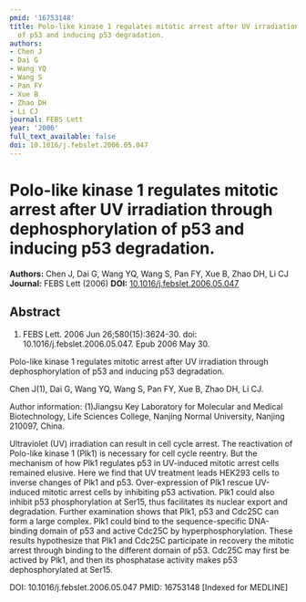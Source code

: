 ```yaml
---
pmid: '16753148'
title: Polo-like kinase 1 regulates mitotic arrest after UV irradiation through dephosphorylation
  of p53 and inducing p53 degradation.
authors:
- Chen J
- Dai G
- Wang YQ
- Wang S
- Pan FY
- Xue B
- Zhao DH
- Li CJ
journal: FEBS Lett
year: '2006'
full_text_available: false
doi: 10.1016/j.febslet.2006.05.047
---
```


# Polo-like kinase 1 regulates mitotic arrest after UV irradiation through dephosphorylation of p53 and inducing p53 degradation.
**Authors:** Chen J, Dai G, Wang YQ, Wang S, Pan FY, Xue B, Zhao DH, Li CJ
**Journal:** FEBS Lett (2006)
**DOI:** [10.1016/j.febslet.2006.05.047](https://doi.org/10.1016/j.febslet.2006.05.047)

## Abstract

1. FEBS Lett. 2006 Jun 26;580(15):3624-30. doi: 10.1016/j.febslet.2006.05.047.
Epub  2006 May 30.

Polo-like kinase 1 regulates mitotic arrest after UV irradiation through 
dephosphorylation of p53 and inducing p53 degradation.

Chen J(1), Dai G, Wang YQ, Wang S, Pan FY, Xue B, Zhao DH, Li CJ.

Author information:
(1)Jiangsu Key Laboratory for Molecular and Medical Biotechnology, Life Sciences 
College, Nanjing Normal University, Nanjing 210097, China.

Ultraviolet (UV) irradiation can result in cell cycle arrest. The reactivation 
of Polo-like kinase 1 (Plk1) is necessary for cell cycle reentry. But the 
mechanism of how Plk1 regulates p53 in UV-induced mitotic arrest cells remained 
elusive. Here we find that UV treatment leads HEK293 cells to inverse changes of 
Plk1 and p53. Over-expression of Plk1 rescue UV-induced mitotic arrest cells by 
inhibiting p53 activation. Plk1 could also inhibit p53 phosphorylation at Ser15, 
thus facilitates its nuclear export and degradation. Further examination shows 
that Plk1, p53 and Cdc25C can form a large complex. Plk1 could bind to the 
sequence-specific DNA-binding domain of p53 and active Cdc25C by 
hyperphosphorylation. These results hypothesize that Plk1 and Cdc25C participate 
in recovery the mitotic arrest through binding to the different domain of p53. 
Cdc25C may first be actived by Plk1, and then its phosphatase activity makes p53 
dephosphorylated at Ser15.

DOI: 10.1016/j.febslet.2006.05.047
PMID: 16753148 [Indexed for MEDLINE]
